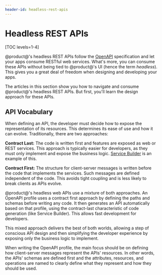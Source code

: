 ```yaml
---
header-id: headless-rest-apis
---
```


# Headless REST APIs

[TOC levels=1-4]

@product@'s headless REST APIs follow the 
[OpenAPI](https://swagger.io/docs/specification/about/) 
specification and let your apps consume RESTful web services. What's more, you 
can consume these APIs without being tied to @product@'s UI (hence the term 
*headless*). This gives you a great deal of freedom when designing and 
developing your apps. 

The articles in this section show you how to navigate and consume @product@'s 
headless REST APIs. But first, you'll learn the design approach for these APIs. 

## API Vocabulary

When defining an API, the developer must decide how to expose the representation
of its resources. This determines its ease of use and how it can evolve. 
Traditionally, there are two approaches: 

**Contract Last:** The code is written first and features are exposed as web or 
REST services. This approach is typically easier for developers, as they must 
only implement and expose the business logic. 
[Service Builder](/docs/7-2/appdev/-/knowledge_base/a/service-builder-web-services) 
is an example of this. 

**Contract First:** The structure for client-server messages is written before 
the code that implements the services. Such messages are defined independent of 
the code. This avoids tight coupling and is less likely to break clients as APIs 
evolve. 

@product@'s headless web APIs use a mixture of both approaches. An OpenAPI 
profile uses a contract first approach by defining the paths and schemas before 
writing any code. It then generates an API automatically based on that profile, 
using the contract-last characteristic of code generation (like Service 
Builder). This allows fast development for developers. 

This mixed approach delivers the best of both worlds, allowing a step of 
conscious API design and then simplifying the developer experience by exposing 
only the business logic to implement. 

When writing the OpenAPI profile, the main focus should be on defining how
client-server messages represent the APIs' resources. In other words, the APIs'
schemas are defined first and the attributes, resources, and operations are
named to clearly define what they represent and how they should be used. 
